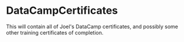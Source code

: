 # DataCampCertificates
This will contain all of Joel's DataCamp certificates, and possibly some other training certificates of completion.
